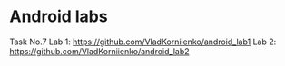 # Android labs
 Task No.7
Lab 1: https://github.com/VladKorniienko/android_lab1
Lab 2: https://github.com/VladKorniienko/android_lab2
